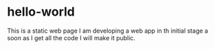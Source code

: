 # hello-world
This is a static web page
I am developing a web app in th initial stage a soon as I get all the code I will make it public.
